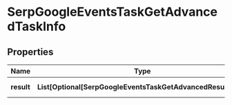 # SerpGoogleEventsTaskGetAdvancedTaskInfo


## Properties

| Name | Type | Description | Notes |
|------------ | ------------- | ------------- | -------------|
**result** | **List[Optional[SerpGoogleEventsTaskGetAdvancedResultInfo]]** | array of results |[optional]|
